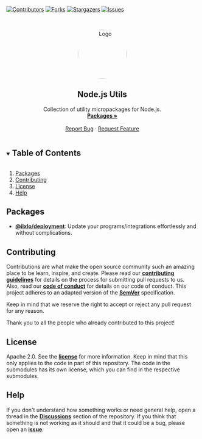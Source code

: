 <!-- PROJECT SHIELDS -->
[![Contributors][contributors-shield]][contributors-url]
[![Forks][forks-shield]][forks-url]
[![Stargazers][stars-shield]][stars-url]
[![Issues][issues-shield]][issues-url]

<!-- PROJECT LOGO -->
<br />
<p align="center">
  <a href="https://github.com/ilxlo/node.js-utils">
    <img src="https://avatars.githubusercontent.com/u/34041493" alt="Logo" width="128" height="128" style="border-radius: 50%;">
  </a>

  <h2 align="center">Node.js Utils</h3>

  <p align="center">
    Collection of utility micropackages for Node.js.
    <br />
    <a href="https://github.com/ilxlo/node.js-utils#packages"><strong>Packages »</strong></a>
    <br />
    <br />
    <a href="https://github.com/ilxlo/node.js-utils/issues">Report Bug</a> 
    ·
    <a href="https://github.com/ilxlo/node.js-utils/issues">Request Feature</a>
  </p>
</p>



<!-- TABLE OF CONTENTS -->
<details open="open">
  <summary><h2 style="display: inline-block">Table of Contents</h2></summary>
  <ol>
    <li><a href="#packages">Packages</a></li>
    <li><a href="#contributing">Contributing</a></li>
    <li><a href="#license">License</a></li>
    <li><a href="#help">Help</a></li>
  </ol>
</details>



<!-- PACKAGES -->
## Packages

- **[@ilxlo/deployment](/deployment)**: Update your programs/integrations effortlessly and without complications.



<!-- CONTRIBUTING -->
## Contributing

Contributions are what make the open source community such an amazing place to be learn, inspire, and create. Please read our **[contributing guidelines](.github/CONTRIBUTING.md)** for details on the process for submitting pull requests to us. Also, read our **[code of conduct](.github/CODE_OF_CONDUCT.md)** for details on our code of conduct. This project adheres to an adapted version of the **[SemVer](.github/COMMIT_CONVENTION.md)** specification.

Keep in mind that we reserve the right to accept or reject any pull request for any reason.

Thank you to all the people who already contributed to this project!



<!-- LICENSE -->
## License

Apache 2.0. See the **[license](LICENSE)** for more information. Keep in mind that this only applies to the code in part of this repository. The code in the submodules has its own license, which you can find in the respective submodules.



<!-- HELP -->

## Help

If you don't understand how something works or need general help, open a thread in the **[Discussions](https://github.com/ilxlo/node.js-utils/discussions)** section of the repository. If you think that something is not working as it should and that it could be a bug, please open an **[issue](https://github.com/ilxlo/node.js-utils/issues/new/choose)**.



<!-- MARKDOWN LINKS & IMAGES -->
[contributors-shield]: https://img.shields.io/github/contributors/ilxlo/node.js-utils.svg?style=for-the-badge
[contributors-url]: https://github.com/ilxlo/node.js-utils/graphs/contributors
[forks-shield]: https://img.shields.io/github/forks/ilxlo/node.js-utils.svg?style=for-the-badge
[forks-url]: https://github.com/ilxlo/node.js-utils/network/members
[stars-shield]: https://img.shields.io/github/stars/ilxlo/node.js-utils.svg?style=for-the-badge
[stars-url]: https://github.com/ilxlo/node.js-utils/stargazers
[issues-shield]: https://img.shields.io/github/issues/ilxlo/node.js-utils.svg?style=for-the-badge
[issues-url]: https://github.com/ilxlo/node.js-utils/issues
[license-shield]: https://img.shields.io/github/license/ilxlo/node.js-utils.svg?style=for-the-badge
[license-url]: https://github.com/ilxlo/node.js-utils/blob/master/LICENSE
